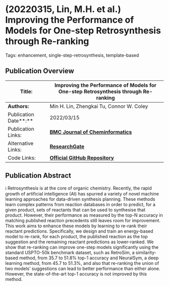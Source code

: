 # (20220315, Lin, M.H. et al.) Improving the Performance of Models for One-step Retrosynthesis through Re-ranking

Tags: enhancement, single-step-retrosynthesis, template-based

## Publication Overview

| **Title:**  | Improving the Performance of Models for One-step Retrosynthesis through Re-ranking |
| --- | --- |
| **Authors:**  | Min H. Lin, Zhengkai Tu, Connor W. Coley |
| Publication Date**:**  | 2022/03/15 |
| Publication Links: | [**BMC Journal of Cheminformatics**](https://jcheminf.biomedcentral.com/articles/10.1186/s13321-022-00594-8) |
| Alternative Links: | [**ResearchGate**](https://www.researchgate.net/publication/359248622_Improving_the_performance_of_models_for_one-step_retrosynthesis_through_re-ranking) |
| Code Links: | [**Official GitHub Repository**](https://github.com/coleygroup/rxn-ebm) |

## Publication Abstract

<aside>
ℹ️ Retrosynthesis is at the core of organic chemistry. Recently, the rapid growth of artificial intelligence (AI) has spurred a variety of novel machine learning approaches for data-driven synthesis planning. These methods learn complex patterns from reaction databases in order to predict, for a given product, sets of reactants that can be used to synthesise that product. However, their performance as measured by the top-N accuracy in matching published reaction precedents still leaves room for improvement. This work aims to enhance these models by learning to re-rank their reactant predictions. Specifically, we design and train an energy-based model to re-rank, for each product, the published reaction as the top suggestion and the remaining reactant predictions as lower-ranked. We show that re-ranking can improve one-step models significantly using the standard USPTO-50k benchmark dataset, such as RetroSim, a similarity-based method, from 35.7 to 51.8% top-1 accuracy and NeuralSym, a deep learning method, from 45.7 to 51.3%, and also that re-ranking the union of two models’ suggestions can lead to better performance than either alone. However, the state-of-the-art top-1 accuracy is not improved by this method.

</aside>